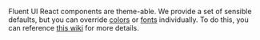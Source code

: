 Fluent UI React components are theme-able. We provide a set of sensible defaults, but you can override [colors](https://developer.microsoft.com/en-us/fluentui#/styles/web/colors/theme-slots) or [fonts](https://developer.microsoft.com/en-us/fluentui#/styles/web/typography) individually. To do this, you can reference [this wiki](https://github.com/microsoft/fluentui/wiki/How-to-apply-theme-to-Fluent-UI-React-components) for more details.
